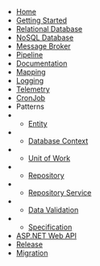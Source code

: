 * [Home](/)
* [Getting Started](en-us/getting-started.md)
* [Relational Database](en-us/database/relational.md)
* [NoSQL Database](en-us/database/nosql.md)
* [Message Broker](en-us/broker.md)
* [Pipeline](en-us/pipeline.md)
* [Documentation](en-us/documentation.md)
* [Mapping](en-us/mapping.md)
* [Logging](en-us/logging.md)
* [Telemetry](en-us/telemetry.md)
* [CronJob](en-us/cronjob.md)
* Patterns
* * [Entity](en-us/database/use-entity.md)
* * [Database Context](en-us/database/use-context.md)
* * [Unit of Work](en-us/database/use-unitofwork.md)
* * [Repository](en-us/database/use-repository.md)
* * [Repository Service](en-us/database/use-service.md)
* * [Data Validation](en-us/validation.md)
* * [Specification](en-us/specification.md)
* [ASP.NET Web API](en-us/webapi.md)
* [Release](en-us/release.md)
* [Migration](en-us/migration.md)